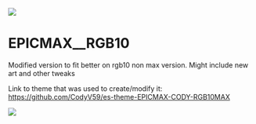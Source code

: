 <img src="https://i.imgur.com/smt4uKX.jpg"></a>

# EPICMAX__RGB10
Modified version to fit better on rgb10 non max version.
Might include new art and other tweaks

Link to theme that was used to create/modify it:
https://github.com/CodyV59/es-theme-EPICMAX-CODY-RGB10MAX

<img src="https://i.imgur.com/5XLxYz0.jpg"></a>
